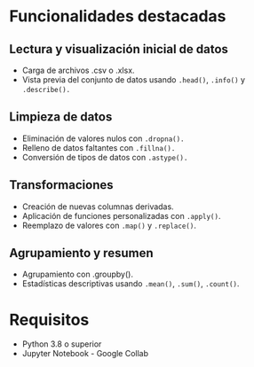 # Funcionalidades destacadas
## Lectura y visualización inicial de datos
* Carga de archivos .csv o .xlsx.
* Vista previa del conjunto de datos usando ```.head()```, ```.info()``` y ```.describe().```

## Limpieza de datos
* Eliminación de valores nulos con ```.dropna().```
* Relleno de datos faltantes con ```.fillna().```
* Conversión de tipos de datos con ```.astype().```

## Transformaciones
* Creación de nuevas columnas derivadas.
* Aplicación de funciones personalizadas con ```.apply()```.
* Reemplazo de valores con ```.map()``` y ```.replace()```.
## Agrupamiento y resumen
* Agrupamiento con .groupby().
* Estadísticas descriptivas usando ```.mean()```, ```.sum()```, ```.count()```.

# Requisitos
* Python 3.8 o superior
* Jupyter Notebook - Google Collab
